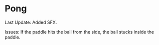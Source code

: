 # Pong

Last Update:
Added SFX.

Issues:
If the paddle hits the ball from the side, the ball stucks inside the paddle.